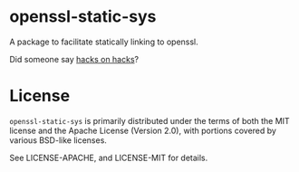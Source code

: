 # openssl-static-sys

A package to facilitate statically linking to openssl.

Did someone say [hacks on
hacks](https://github.com/alexcrichton/git2-rs/commit/964df76244c6265f96a2cd44c2bb13a7a81ad6c7)?

# License

`openssl-static-sys` is primarily distributed under the terms of both the MIT
license and the Apache License (Version 2.0), with portions covered by various
BSD-like licenses.

See LICENSE-APACHE, and LICENSE-MIT for details.
